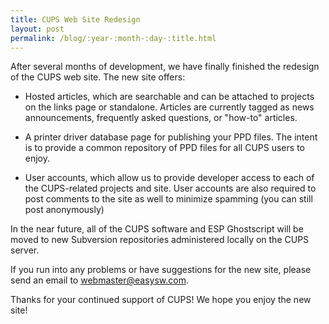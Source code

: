 ```yaml
---
title: CUPS Web Site Redesign
layout: post
permalink: /blog/:year-:month-:day-:title.html
---
```


After several months of development, we have finally finished the redesign of the CUPS web site. The new site offers:- Hosted articles, which are searchable and can be attached to projects on the links page or standalone. Articles are currently tagged as news announcements, frequently asked questions, or "how-to" articles.- A printer driver database page for publishing your PPD files. The intent is to provide a common repository of PPD files for all CUPS users to enjoy.- User accounts, which allow us to provide developer access to each of the CUPS-related projects and site. User accounts are also required to post comments to the site as well to minimize spamming (you can still post anonymously)In the near future, all of the CUPS software and ESP Ghostscript will be moved to new Subversion repositories administered locally on the CUPS server.If you run into any problems or have suggestions for the new site, please send an email to webmaster@easysw.com.Thanks for your continued support of CUPS! We hope you enjoy the new site!

